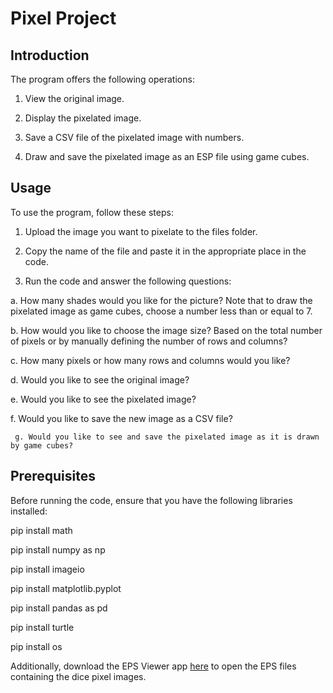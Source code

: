 # Pixel Project
## Introduction

The program offers the following operations:

1. View the original image.

2. Display the pixelated image.

3. Save a CSV file of the pixelated image with numbers.

4. Draw and save the pixelated image as an ESP file using game cubes.

## Usage
To use the program, follow these steps:

1. Upload the image you want to pixelate to the files folder.

2. Copy the name of the file and paste it in the appropriate place in the code.

3. Run the code and answer the following questions:

  a. How many shades would you like for the picture? Note that to draw the pixelated image as game cubes, choose a number less than or equal to 7.

  b. How would you like to choose the image size? Based on the total number of pixels or by manually defining the number of rows and columns?

  c. How many pixels or how many rows and columns would you like?

  d. Would you like to see the original image?

  e. Would you like to see the pixelated image?

  f. Would you like to save the new image as a CSV file?

     g. Would you like to see and save the pixelated image as it is drawn by game cubes?
  
## Prerequisites

Before running the code, ensure that you have the following libraries installed:

pip install math

pip install numpy as np

pip install imageio

pip install matplotlib.pyplot

pip install pandas as pd

pip install turtle

pip install os

Additionally, download the EPS Viewer app [here](https://epsviewer.org/download.aspx) to open the EPS files containing the dice pixel images.
